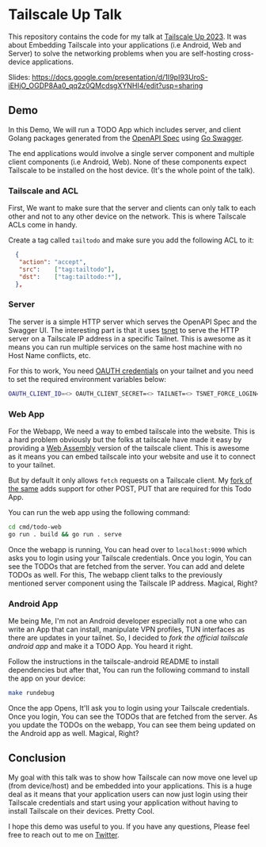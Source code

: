 # Tailscale Up Talk

This repository contains the code for my talk at [Tailscale Up 2023](https://tailscale.dev/up).
It was about Embedding Tailscale into your applications (i.e Android, Web and Server) to solve
the networking problems when you are self-hosting cross-device applications.

Slides: <https://docs.google.com/presentation/d/1I9pI93UroS-iEHjO_OGDP8Aa0_qq2z0QMcdsgXYNHI4/edit?usp=sharing>

## Demo

In this Demo, We will run a TODO App which includes server, and client Golang packages
generated from the [OpenAPI Spec](./swagger.yml) using [Go Swagger](https://github.com/go-swagger/go-swagger).

The end applications would involve a single server component and multiple client components (i.e Android, Web). None of these components expect Tailscale to be installed on the host device.
(It's the whole point of the talk).

### Tailscale and ACL

First, We want to make sure that the server and clients can only talk to each other and not to any other device on the network. This is where Tailscale ACLs come in handy.

Create a tag called `tailtodo` and make sure you add the following ACL to it:

```json
  {
   "action": "accept",
   "src":    ["tag:tailtodo"],
   "dst":    ["tag:tailtodo:*"],
  },
```

### Server

The server is a simple HTTP server which serves the OpenAPI Spec and the Swagger UI. The interesting part is that it uses [tsnet](https://pkg.go.dev/tailscale.com/tsnet) to serve the HTTP server on a Tailscale IP address in a specific Tailnet. This is awesome as it means you can run
multiple services on the same host machine with no Host Name conflicts, etc.

For this to work, You need [OAUTH credentials](https://tailscale.com/kb/1215/oauth-clients/) on your tailnet and you need to set the required environment variables below:

```bash
OAUTH_CLIENT_ID=<> OAUTH_CLIENT_SECRET=<> TAILNET=<> TSNET_FORCE_LOGIN=1 go run cmd/todo-list-server/main.go
```

### Web App

For the Webapp, We need a way to embed tailscale into the website. This is a hard problem obviously
but the folks at tailscale have made it easy by providing a [Web Assembly](https://tailscale.com/kb/1216/embedded/) version of the tailscale client. This is awesome as it means you can embed tailscale into your website and use it to connect to your tailnet.

But by default it only allows `fetch` requests on a Tailscale client. My [fork of the same](./cmd/todo-web/wasm/wasm_js.go) adds support for other POST, PUT that are required for this Todo App.

You can run the web app using the following command:

```bash
cd cmd/todo-web
go run . build && go run . serve
```

Once the webapp is running, You can head over to `localhost:9090` which asks you to login using your Tailscale credentials. Once you login, You can see the TODOs that are fetched from the server.
You can add and delete TODOs as well. For this, The webapp client talks to the previously mentioned server component using the Tailscale IP address. Magical, Right?

### Android App

Me being Me, I'm not an Android developer especially not a one who can write an App that can install, manipulate VPN profiles, TUN interfaces as there are updates in your tailnet. So, I decided to *fork the official tailscale android app* and make it a TODO App. You heard it right.

Follow the instructions in the tailscale-android README to install dependencies but after that, You can run the following command to install the app on your device:

```bash
make rundebug
```

Once the app Opens, It'll ask you to login using your Tailscale credentials. Once you login, You can see the TODOs that are fetched from the server. As you update the TODOs on the webapp, You can see them being updated on the Android app as well. Magical, Right?

## Conclusion

My goal with this talk was to show how Tailscale can now move one level up (from device/host) and
be embedded into your applications. This is a huge deal as it means that your application users can now just login using their Tailscale credentials and start using your application without having to install Tailscale on their devices. Pretty Cool.

I hope this demo was useful to you. If you have any questions, Please feel free to reach out to me on [Twitter](https://twitter.com/tarrooon).

